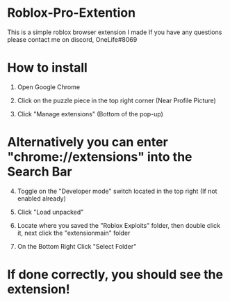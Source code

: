 # Roblox-Pro-Extention
This is a simple roblox browser extension I made
If you have any questions please contact me on discord, OneLife#8069


# How to install

1. Open Google Chrome

2. Click on the puzzle piece in the top right corner (Near Profile Picture)

3. Click "Manage extensions" (Bottom of the pop-up)

# Alternatively you can enter "chrome://extensions" into the Search Bar #

4. Toggle on the "Developer mode" switch located in the top right (If not enabled already)

5. Click "Load unpacked"

6. Locate where you saved the "Roblox Exploits" folder, then double click it, next click the "extensionmain" folder

7. On the Bottom Right Click "Select Folder"


# If done correctly, you should see the extension! #
